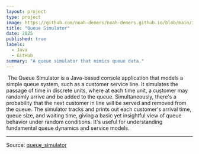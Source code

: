 ```yaml
---
layout: project
type: project
image: https://github.com/noah-demers/noah-demers.github.io/blob/main/img/queue.png
title: "Queue Simulator"
date: 2025
published: true
labels:
  - Java
  - GitHub
summary: "A queue simulator that mimics queue data."
---
```


<img class="https://github.com/noah-demers/noah-demers.github.io/blob/main/img/queue.png">
The Queue Simulator is a Java-based console application that models a simple queue system, such as a customer service line. It simulates the passage of time in discrete units, where at each time unit, a customer may randomly arrive and be added to the queue. Simultaneously, there's a probability that the next customer in line will be served and removed from the queue. The simulator tracks and prints out each customer's arrival time, queue size, and waiting time, giving a basic yet insightful view of queue behavior under random conditions. It's useful for understanding fundamental queue dynamics and service models.

</pre>

<hr>

Source: <a href="https://github.com/noah-demers/queue_simulator"><i class="large github icon "></i>queue_simulator</a>
